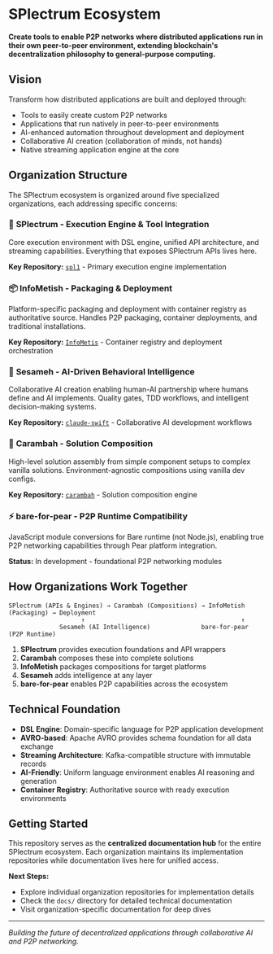 # SPlectrum Ecosystem

**Create tools to enable P2P networks where distributed applications run in their own peer-to-peer environment, extending blockchain's decentralization philosophy to general-purpose computing.**

## Vision

Transform how distributed applications are built and deployed through:
- Tools to easily create custom P2P networks
- Applications that run natively in peer-to-peer environments  
- AI-enhanced automation throughout development and deployment
- Collaborative AI creation (collaboration of minds, not hands)
- Native streaming application engine at the core

## Organization Structure

The SPlectrum ecosystem is organized around five specialized organizations, each addressing specific concerns:

### 🚀 **SPlectrum** - Execution Engine & Tool Integration
Core execution environment with DSL engine, unified API architecture, and streaming capabilities. Everything that exposes SPlectrum APIs lives here.

**Key Repository:** [`spl1`](https://github.com/SPlectrum/spl1) - Primary execution engine implementation

### 📦 **InfoMetish** - Packaging & Deployment  
Platform-specific packaging and deployment with container registry as authoritative source. Handles P2P packaging, container deployments, and traditional installations.

**Key Repository:** [`InfoMetis`](https://github.com/InfoMetish/InfoMetis) - Container registry and deployment orchestration

### 🤖 **Sesameh** - AI-Driven Behavioral Intelligence
Collaborative AI creation enabling human-AI partnership where humans define and AI implements. Quality gates, TDD workflows, and intelligent decision-making systems.

**Key Repository:** [`claude-swift`](https://github.com/Sesameh/claude-swift) - Collaborative AI development workflows

### 🔧 **Carambah** - Solution Composition
High-level solution assembly from simple component setups to complex vanilla solutions. Environment-agnostic compositions using vanilla dev configs.

**Key Repository:** [`carambah`](https://github.com/Carambah/carambah) - Solution composition engine

### ⚡ **bare-for-pear** - P2P Runtime Compatibility
JavaScript module conversions for Bare runtime (not Node.js), enabling true P2P networking capabilities through Pear platform integration.

**Status:** In development - foundational P2P networking modules

## How Organizations Work Together

```
SPlectrum (APIs & Engines) → Carambah (Compositions) → InfoMetish (Packaging) → Deployment
                    ↑                                           ↑
              Sesameh (AI Intelligence)              bare-for-pear (P2P Runtime)
```

1. **SPlectrum** provides execution foundations and API wrappers
2. **Carambah** composes these into complete solutions  
3. **InfoMetish** packages compositions for target platforms
4. **Sesameh** adds intelligence at any layer
5. **bare-for-pear** enables P2P capabilities across the ecosystem

## Technical Foundation

- **DSL Engine**: Domain-specific language for P2P application development
- **AVRO-based**: Apache AVRO provides schema foundation for all data exchange
- **Streaming Architecture**: Kafka-compatible structure with immutable records
- **AI-Friendly**: Uniform language environment enables AI reasoning and generation
- **Container Registry**: Authoritative source with ready execution environments

## Getting Started

This repository serves as the **centralized documentation hub** for the entire SPlectrum ecosystem. Each organization maintains its implementation repositories while documentation lives here for unified access.

**Next Steps:**
- Explore individual organization repositories for implementation details
- Check the `docs/` directory for detailed technical documentation
- Visit organization-specific documentation for deep dives

---

*Building the future of decentralized applications through collaborative AI and P2P networking.*